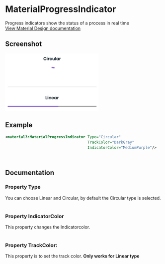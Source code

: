 # MaterialProgressIndicator
Progress indicators show the status of a process in real time
<br/>
[View Material Design documentation](https://m3.material.io/components/progress-indicators)

## Screenshot
<img src="https://github.com/HorusSoftwareUY/MaterialDesignControlsPlugin/blob/master/screenshots/progress_preview.png" width="300">

## Example
```XML         
<material3:MaterialProgressIndicator Type="Circular"
                                     TrackColor="DarkGray"
                                     IndicatorColor="MediumPurple"/>
```
<br/>

## Documentation

### Property Type
You can choose Linear and Circular, by default the Circular type is selected.
<br/>
<br/>

### Property IndicatorColor
This property changes the Indicatorcolor.
<br/>
<br/>

### Property TrackColor:
This property is to set the track color. **Only works for Linear type**